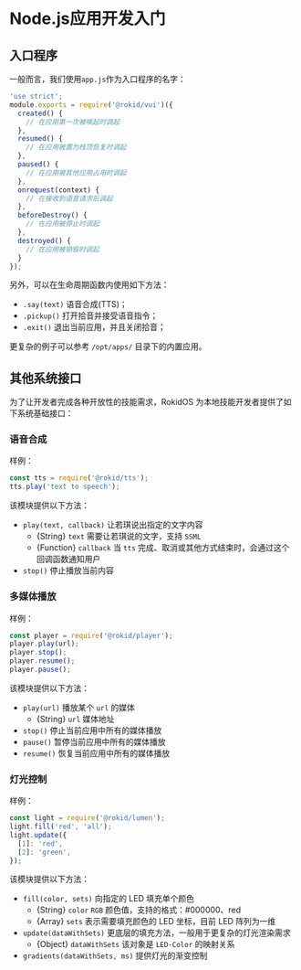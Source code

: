 # Node.js应用开发入门

## 入口程序

一般而言，我们使用`app.js`作为入口程序的名字：

```js
'use strict';
module.exports = require('@rokid/vui')({
  created() {
    // 在应用第一次被唤起时调起
  },
  resumed() {
    // 在应用被置为栈顶恢复时调起
  },
  paused() {
    // 在应用被其他应用占用时调起
  },
  onrequest(context) {
    // 在接收到语音请求后调起
  },
  beforeDestroy() {
    // 在应用被停止时调起
  },
  destroyed() {
    // 在应用被销毁时调起
  }
});
```

另外，可以在生命周期函数内使用如下方法：

- `.say(text)` 语音合成(TTS)；
- `.pickup()` 打开拾音并接受语音指令；
- `.exit()` 退出当前应用，并且关闭拾音；

更复杂的例子可以参考 `/opt/apps/` 目录下的内置应用。

## 其他系统接口

为了让开发者完成各种开放性的技能需求，RokidOS 为本地技能开发者提供了如下系统基础接口：

### 语音合成

样例：

```js
const tts = require('@rokid/tts');
tts.play('text to speech');
```

该模块提供以下方法：

- `play(text, callback)` 让若琪说出指定的文字内容
  - {String} `text` 需要让若琪说的文字，支持 `SSML`
  - {Function} `callback` 当 `tts` 完成、取消或其他方式结束时，会通过这个回调函数通知用户
- `stop()` 停止播放当前内容

### 多媒体播放

样例：

```js
const player = require('@rokid/player');
player.play(url);
player.stop();
player.resume();
player.pause();
```

该模块提供以下方法：

- `play(url)` 播放某个 `url` 的媒体
  - {String} `url` 媒体地址
- `stop()` 停止当前应用中所有的媒体播放
- `pause()` 暂停当前应用中所有的媒体播放
- `resume()` 恢复当前应用中所有的媒体播放

### 灯光控制

样例：

```js
const light = require('@rokid/lumen');
light.fill('red', 'all');
light.update({
  [1]: 'red',
  [2]: 'green',
});
```

该模块提供以下方法：

- `fill(color, sets)` 向指定的 LED 填充单个颜色
  - {String} `color` `RGB` 颜色值，支持的格式：#000000、red
  - {Array} `sets` 表示需要填充颜色的 LED 坐标，目前 LED 阵列为一维
- `update(dataWithSets)` 更底层的填充方法，一般用于更复杂的灯光渲染需求
  - {Object} `dataWithSets` 该对象是 `LED-Color` 的映射关系
- `gradients(dataWithSets, ms)` 提供灯光的渐变控制

